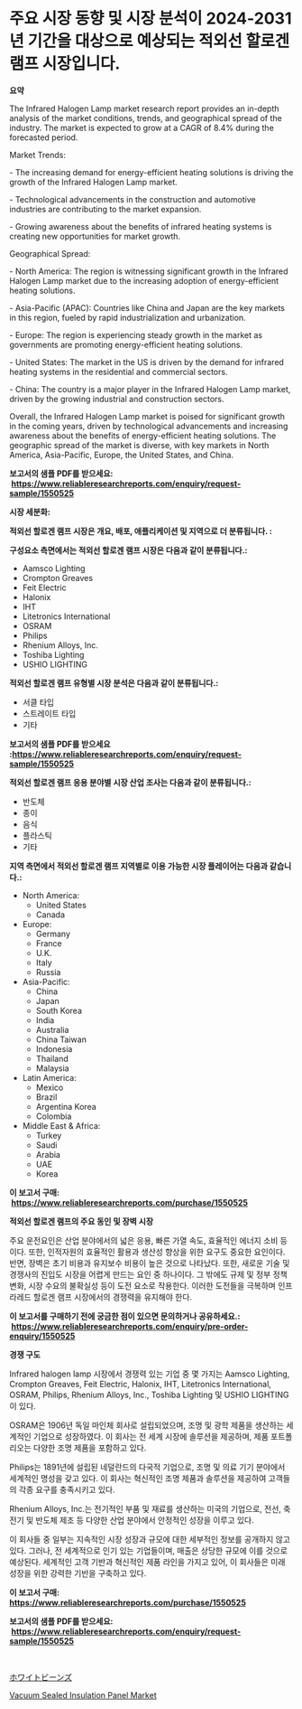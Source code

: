 <p><h1>주요 시장 동향 및 시장 분석이 2024-2031년 기간을 대상으로 예상되는 적외선 할로겐 램프 시장입니다.</h1></p><p><strong>요약</strong></p>
<p><p>The Infrared Halogen Lamp market research report provides an in-depth analysis of the market conditions, trends, and geographical spread of the industry. The market is expected to grow at a CAGR of 8.4% during the forecasted period.</p><p>Market Trends:</p><p>- The increasing demand for energy-efficient heating solutions is driving the growth of the Infrared Halogen Lamp market.</p><p>- Technological advancements in the construction and automotive industries are contributing to the market expansion.</p><p>- Growing awareness about the benefits of infrared heating systems is creating new opportunities for market growth.</p><p>Geographical Spread:</p><p>- North America: The region is witnessing significant growth in the Infrared Halogen Lamp market due to the increasing adoption of energy-efficient heating solutions.</p><p>- Asia-Pacific (APAC): Countries like China and Japan are the key markets in this region, fueled by rapid industrialization and urbanization.</p><p>- Europe: The region is experiencing steady growth in the market as governments are promoting energy-efficient heating solutions.</p><p>- United States: The market in the US is driven by the demand for infrared heating systems in the residential and commercial sectors.</p><p>- China: The country is a major player in the Infrared Halogen Lamp market, driven by the growing industrial and construction sectors.</p><p>Overall, the Infrared Halogen Lamp market is poised for significant growth in the coming years, driven by technological advancements and increasing awareness about the benefits of energy-efficient heating solutions. The geographic spread of the market is diverse, with key markets in North America, Asia-Pacific, Europe, the United States, and China.</p></p>
<p><strong>보고서의 샘플 PDF를 받으세요: &nbsp;<a href="https://www.reliableresearchreports.com/enquiry/request-sample/1550525">https://www.reliableresearchreports.com/enquiry/request-sample/1550525</a></strong></p>
<p><strong>시장 세분화:</strong></p>
<p><strong> 적외선 할로겐 램프 시장은 개요, 배포, 애플리케이션 및 지역으로 더 분류됩니다. :</strong></p>
<p><strong>구성요소 측면에서는 적외선 할로겐 램프 시장은 다음과 같이 분류됩니다.:</strong></p>
<p><ul><li>Aamsco Lighting</li><li>Crompton Greaves</li><li>Feit Electric</li><li>Halonix</li><li>IHT</li><li>Litetronics International</li><li>OSRAM</li><li>Philips</li><li>Rhenium Alloys, Inc.</li><li>Toshiba Lighting</li><li>USHIO LIGHTING</li></ul></p>
<p><strong> 적외선 할로겐 램프 유형별 시장 분석은 다음과 같이 분류됩니다.:</strong></p>
<p><ul><li>서클 타입</li><li>스트레이트 타입</li><li>기타</li></ul></p>
<p><strong>보고서의 샘플 PDF를 받으세요 :<a href="https://www.reliableresearchreports.com/enquiry/request-sample/1550525">https://www.reliableresearchreports.com/enquiry/request-sample/1550525</a></strong></p>
<p><strong> 적외선 할로겐 램프 응용 분야별 시장 산업 조사는 다음과 같이 분류됩니다.:</strong></p>
<p><ul><li>반도체</li><li>종이</li><li>음식</li><li>플라스틱</li><li>기타</li></ul></p>
<p><strong>지역 측면에서 적외선 할로겐 램프 지역별로 이용 가능한 시장 플레이어는 다음과 같습니다.:</strong></p>
<p><ul>
    <li>
        North America:
        <ul>
            <li>United States</li>
            <li>Canada</li>
        </ul>
    </li>
    <li>
        Europe:
        <ul>
            <li>Germany</li>
            <li>France</li>
            <li>U.K.</li>
            <li>Italy</li>
            <li>Russia</li>
        </ul>
    </li>
    <li>
        Asia-Pacific:
        <ul>
            <li>China</li>
            <li>Japan</li>
            <li>South Korea</li>
            <li>India</li>
            <li>Australia</li>
            <li>China Taiwan</li>
            <li>Indonesia</li>
            <li>Thailand</li>
            <li>Malaysia</li>
        </ul>
    </li>
    <li>
        Latin America:
        <ul>
            <li>Mexico</li>
            <li>Brazil</li>
            <li>Argentina Korea</li>
            <li>Colombia</li>
        </ul>
    </li>
    <li>
        Middle East & Africa:
        <ul>
            <li>Turkey</li>
            <li>Saudi</li>
            <li>Arabia</li>
            <li>UAE</li>
            <li>Korea</li>
        </ul>
    </li>
    </ul></p>
<p><strong>이 보고서 구매: &nbsp;<a href="https://www.reliableresearchreports.com/purchase/1550525">https://www.reliableresearchreports.com/purchase/1550525</a></strong></p>
<p><strong>적외선 할로겐 램프의 주요 동인 및 장벽 시장</strong></p>
<p><p>주요 운전요인은 산업 분야에서의 넓은 응용, 빠른 가열 속도, 효율적인 에너지 소비 등이다. 또한, 인적자원의 효율적인 활용과 생산성 향상을 위한 요구도 중요한 요인이다. 반면, 장벽은 초기 비용과 유지보수 비용이 높은 것으로 나타났다. 또한, 새로운 기술 및 경쟁사의 진입도 시장을 어렵게 만드는 요인 중 하나이다. 그 밖에도 규제 및 정부 정책 변화, 시장 수요의 불확실성 등이 도전 요소로 작용한다. 이러한 도전들을 극복하며 인프라레드 할로겐 램프 시장에서의 경쟁력을 유지해야 한다.</p></p>
<p><strong>이 보고서를 구매하기 전에 궁금한 점이 있으면 문의하거나 공유하세요.: &nbsp;<a href="https://www.reliableresearchreports.com/enquiry/pre-order-enquiry/1550525">https://www.reliableresearchreports.com/enquiry/pre-order-enquiry/1550525</a></strong></p>
<p><strong>경쟁 구도</strong></p>
<p><p>Infrared halogen lamp 시장에서 경쟁력 있는 기업 중 몇 가지는 Aamsco Lighting, Crompton Greaves, Feit Electric, Halonix, IHT, Litetronics International, OSRAM, Philips, Rhenium Alloys, Inc., Toshiba Lighting 및 USHIO LIGHTING이 있다. </p><p>OSRAM은 1906년 독일 마인체 회사로 설립되었으며, 조명 및 광학 제품을 생산하는 세계적인 기업으로 성장하였다. 이 회사는 전 세계 시장에 솔루션을 제공하며, 제품 포트폴리오는 다양한 조명 제품을 포함하고 있다. </p><p>Philips는 1891년에 설립된 네덜란드의 다국적 기업으로, 조명 및 의료 기기 분야에서 세계적인 명성을 갖고 있다. 이 회사는 혁신적인 조명 제품과 솔루션을 제공하여 고객들의 각종 요구를 충족시키고 있다.</p><p>Rhenium Alloys, Inc.는 전기적인 부품 및 재료를 생산하는 미국의 기업으로, 전선, 축전기 및 반도체 제조 등 다양한 산업 분야에서 안정적인 성장을 이루고 있다. </p><p>이 회사들 중 일부는 지속적인 시장 성장과 규모에 대한 세부적인 정보를 공개하지 않고 있다. 그러나, 전 세계적으로 인기 있는 기업들이며, 매출은 상당한 규모에 이를 것으로 예상된다. 세계적인 고객 기반과 혁신적인 제품 라인을 가지고 있어, 이 회사들은 미래 성장을 위한 강력한 기반을 구축하고 있다.</p></p>
<p><strong>이 보고서 구매: &nbsp; <a href="https://www.reliableresearchreports.com/purchase/1550525">https://www.reliableresearchreports.com/purchase/1550525</a></strong></p>
<p><strong>보고서의 샘플 PDF를 받으세요: &nbsp;<a href="https://www.reliableresearchreports.com/enquiry/request-sample/1550525">https://www.reliableresearchreports.com/enquiry/request-sample/1550525</a></strong><strong></strong></p>
<p>&nbsp;</p>
<p><p><a href="https://github.com/mreklxf44233/Market-Research-Report-List-1/blob/main/69247937298.md">ホワイトビーンズ</a></p><p><a href="https://github.com/CliffMedina6/Market-Research-Report-List-4/blob/main/vacuum-sealed-insulation-panel-market.md">Vacuum Sealed Insulation Panel Market</a></p></p>